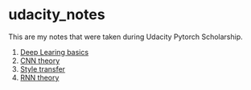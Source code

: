 # udacity_notes

This are my notes that were taken during Udacity Pytorch Scholarship. 

1. [Deep Learing basics](udacity_nn_basics_tatiana_gaponova.pdf)
2. [CNN theory](udacity_cnn_tatiana_gaponova.pdf)
3. [Style transfer](udacity_style_transfer_tatiana_gaponova.pdf)
4. [RNN theory](vanillaRNN.ipynb)
